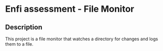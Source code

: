 # Enfi assessment - File Monitor

## Description

This project is a file monitor that watches a directory for changes and logs them to a file.

